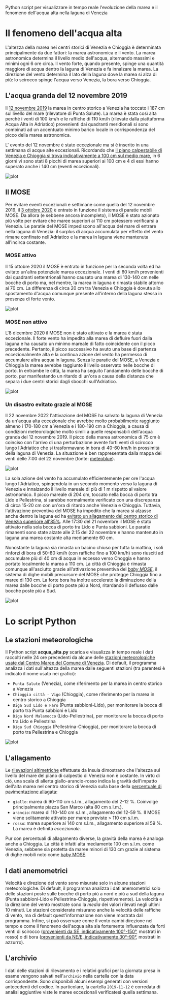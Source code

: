 Python script per visualizzare in tempo reale l'evoluzione della marea e il fenomeno dell'acqua alta nella laguna di Venezia

# Il fenomeno dell'acqua alta
 L'altezza della marea nei centri storici di Venezia e Chioggia è determinata principalmente da due fattori: la marea astronomica e il vento. La marea astronomica determina il livello medio dell'acqua, alternando massimi e minimi ogni 6 ore circa. Il vento forte, quando presente, spinge una quantità maggiore di acqua dentro la laguna di Venezia e fa innalzare la marea. La direzione del vento determina il lato della laguna dove la marea si alza di più: lo scirocco spinge l'acqua verso Venezia, la bora verso Chioggia. 
 
## L'acqua granda del 12 novembre 2019
 Il [12 novembre 2019](http://www.ismar.cnr.it/file/news-e-eventi/Acqua_Granda_2019_v03.pdf) la marea in centro storico a Venezia ha toccato i 187 cm sul livello del mare (rilevatore di Punta Salute). La marea è stata così alta perché i venti di 100 km/h e le raffiche di 110 km/h (rilevate dalla piattaforma Acqua Alta in Adriatico) provenienti dai quadranti meridionali si sono combinati ad un accentuato minimo barico locale in corrispondenza del picco della marea astronomica. 
 
 L' evento del 12 novembre è stato eccezionale ma si è inserito in una settimana di acque alte eccezionali. Ricordando che [il piano calpestabile di Venezia e Chioggia si trova indicativamente a 100 cm sul medio mare](http://smu.insula.it/index.php@option=com_content&view=article&id=114&Itemid=81&lang=it.html), in 6 giorni vi sono stati 8 picchi di marea superiori ai 100 cm e 4 di essi hanno superato anche i 140 cm (eventi eccezionali).
 
 ![plot](./archivio/2019-11-12/storico.png) 
 
## Il MOSE
Per evitare eventi eccezionali e settimane come quella del 12 novembre 2019, il [3 ottobre 2020](https://www.mosevenezia.eu/prima-prova-del-mose-contro-lacqua-alta/ ) è entrato in funzione il sistema di paratie mobili MOSE. Da allora (e sebbene ancora incompleto), il MOSE è stato azionato più volte per evitare che maree superiori ai 110 cm potessero verificarsi a Venezia. Le paratie del MOSE impediscono all'acqua del mare di entrare nella laguna di Venezia: il surplus di acqua accumulata per effetto del vento rimane confinato nell'Adriatico e la marea in laguna viene mantenuta all'incirca costante. 

### MOSE attivo
Il 15 ottobre 2020 il MOSE è entrato in funzione per la seconda volta ed ha evitato un'altra potenziale marea eccezionale. I venti di 60 km/h provenienti dai quadranti settentrionali hanno causato una marea di 130-140 cm nelle bocche di porto ma, nel mentre, la marea in laguna è rimasta stabile attorno ai 70 cm. La differenza di circa 20 cm tra Venezia e Chioggia è dovuta allo spostamento d'acqua comunque presente all'interno della laguna stessa in presenza di forte vento.

 ![plot](./archivio/2020-10-15/15ott2020_marea_finale.png) 
 
 
### MOSE non attivo
L'8 dicembre 2020 il MOSE non è stato attivato e la marea è stata eccezionale. Il forte vento ha impedito alla marea di defluire fuori dalla laguna e ha causato un minimo mareale di fatto coincidente con il picco precedente. Pertanto, il picco successivo ha avuto una base di partenza eccezionalmente alta e la continua azione del vento ha permesso di accumulare altra acqua in laguna. Senza le paratie del MOSE, a Venezia e Chioggia la marea avrebbe raggiunto il livello osservato nelle bocche di porto. In entrambe le città, la marea ha seguito l'andamento delle bocche di porto, pur manifestando un ritardo di un'ora a causa della distanza che separa i due centri storici dagli sbocchi sull'Adriatico.

 ![plot](./archivio/2020-12-08/8dic2020_marea.png) 


### Un disastro evitato grazie al MOSE
Il 22 novembre 2022 l'attivazione del MOSE ha salvato la laguna di Venezia da un'acqua alta eccezionale che avrebbe molto probabilmente raggiunto almeno i 170-180 cm a Venezia e i 180-190 cm a Chioggia, a causa di condizioni meteorologiche molto simili a quelle responsabili dell'acqua granda del 12 novembre 2019. Il picco della marea astronomica di 75 cm è coinciso con l'arrivo di una perturbazione avente forti venti di scirocco lungo l'Adriatico che si trasformavano in bora di 40-60 km/h in prossimità della laguna di Venezia. La situazione è ben rappresentata dalla mappa dei venti delle 7:00 del 22 novembre (fonte: [meteoblue](https://www.meteoblue.com/it/tempo/mappe/venezia_italia_3164603#coords=5.57/41.617/18.551&map=wind~hourly~auto~10%20m%20above%20gnd~none)). 

 ![plot](./archivio/2022-11-22/venti7-2022-11-22.png) 

La sola azione del vento ha accumulato efficientemente per ore l'acqua lungo l'Adriatico, spingendola in un secondo momento verso la laguna di Venezia e innalzando il livello mareale di più di 1 m rispetto al valore astronomico. Il picco mareale di 204 cm, toccato nella bocca di porto tra Lido e Pellestrina, si sarebbe normalmente verificato con una discrepanza di circa 15-20 cm con un'ora di ritardo anche Venezia e Chioggia. Tuttavia, l'attivazione preventiva del MOSE ha impedito che la marea si alzasse anche dentro la laguna ed ha [evitato un allagamento del centro storico di Venezia superiore all'85%](https://www.comune.venezia.it/it/content/le-percentuali-allagamento). Alle 17:30 del 21 novembre il MOSE è stato attivato nella sola bocca di porto tra Lido e Punta sabbioni. Le paratie rimanenti sono state alzate alle 2:15 del 22 novembre e hanno mantenuto in laguna una marea costante alta mediamente 60 cm. 

Nonostante la laguna sia rimasta un bacino chiuso per tutta la mattina, i soli rinforzi di bora di 50-80 km/h (con raffiche fino a 100 km/h) sono riusciti ad accumulare più di 40 cm di acqua in eccesso verso Choggia e hanno portato localmente la marea a 110 cm. La città di Chioggia è rimasta comunque all'asciutto grazie all'attivazione preventiva del [*baby MOSE*](https://www.mosevenezia.eu/baby-mose-2/#mvbtab_561778c5d69fb_2), il sistema di dighe mobili precursore del MOSE che protegge Chioggia fino a maree di 130 cm. La forte bora ha inoltre accelerato la diminuzione della marea dalle bocche di porto poste più a Nord, ritardando il deflusso dalle bocche poste più a Sud.

 ![plot](./archivio/2022-11-22/2022-11-22.png) 


# Lo script Python
## Le stazioni meteorologiche
Il Python script **acqua_alta.py** scarica e visualizza in tempo reale i dati raccolti nelle 24 ore precedenti da alcune delle [stazioni meteorologiche usate dal Centro Maree del Comune di Venezia](https://www.comune.venezia.it/content/dati-dalle-stazioni-rilevamento). Di default, il programma analizza i dati sull'altezza della marea dalle seguenti stazioni (tra parentesi è indicato il nome usato nei grafici):
- `Punta Salute` (Venezia), come riferimento per la marea in centro storico a Venezia
- `Chioggia città - Vigo` (Chioggia), come riferimento per la marea in centro storico a Chioggia
- `Diga Sud Lido e Faro` (Punta sabbioni-Lido), per monitorare la bocca di porto tra Punta sabbioni e Lido
- `Diga Nord Malamocco` (Lido-Pellestrina), per monitorare la bocca di porto tra Lido e Pellestrina
- `Diga Sud Chioggia` (Pellestrina-Chioggia), per monitorare la bocca di porto tra Pellestrina e Chioggia

![plot](stazioni.png) 

## L'allagamento
Le [rilevazioni altimetriche](http://smu.insula.it/index.php@option=com_content&view=article&id=114&Itemid=81&lang=it.html) effettuate da Insula dimostrano che l'altezza sul livello del mare del piano di calpestio di Venezia non è costante. In virtù di ciò, una scala di allerta giallo-arancio-rosso indica la gravità dell'impatto dell'alta marea nel centro storico di Venezia sulla base della [percentuale di pavimentazione allagata](https://www.comune.venezia.it/it/content/le-percentuali-allagamento):
- `giallo`: marea di 90-110 cm s.l.m., allagamento del 2-12 %. Coinvolge principalmente piazza San Marco (alta 80 cm s.l.m.).
- `arancio`: marea di 110-140 cm s.l.m., allagamento del 12-59 %. Il MOSE viene solitamente attivato per maree previste > 110 cm s.l.m.
- `rosso`: marea superiore ai 140 cm s.l.m., allagamento superiore al 59 %. La marea è definita *eccezionale*.

Pur con percentuali di allagamento diverse, la gravità della marea è analoga anche a Chioggia. La città è infatti alta mediamente 100 cm s.l.m. come Venezia, sebbene sia protetta da maree minori di 130 cm grazie al sistema di dighe mobili noto come [baby MOSE](https://www.mosevenezia.eu/baby-mose-2/#mvbtab_561778c5d69fb_2).

## I dati anemometrici
Velocità e direzione del vento sono misurate solo in alcune stazioni meteorologiche. Di default, il programma analizza i dati anemometrici solo delle stazioni poste sulle bocche di porto più a nord e più a sud della laguna (Punta sabbioni-Lido e Pellestrina-Chioggia, rispettivamente). La velocità e la direzione del vento mostrate sono la *media* dei valori rilevati negli ultimi 10 minuti. Le stazioni considerate misurano anche la velocità delle raffiche di vento, ma di default quest'informazione non viene mostrata dal programma. Infine, si può osservare come il vento cambi direzione nel tempo e come il fenomeno dell'acqua alta sia fortemente influenzata da forti venti di scirocco ([provenienti da SE, indicativamente 100°-150°](http://www.ismar.cnr.it/file/news-e-eventi/Acqua_Granda_2019_v03.pdf ), mostrati in rosso) o di bora ([provenienti da NE/E, indicativamente 30°-90°](http://www.meteocarso.it/la-bora/), mostrati in azzurro).

## L'archivio
I dati delle stazioni di rilevamento e i relativi grafici per la giornata presa in esame vengono salvati nell'`archivio` nella cartella con la data corrispondente. Sono disponibili alcuni esempi generati con versioni antecedenti del codice. In particolare, la cartella `2019-11-12` è corredata di analisi aggiuntive viste le maree eccezionali verificatesi quella settimana.


